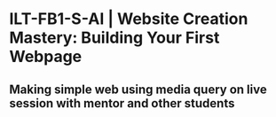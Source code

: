 # ILT-FB1-S-AI | Website Creation Mastery: Building Your First Webpage

## Making simple web using media query on live session with mentor and other students
